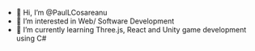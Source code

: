- 👋 Hi, I’m @PaulLCosareanu
- 👀 I’m interested in Web/ Software Development
- 🌱 I’m currently learning Three.js, React and Unity game development using C#

<!---
PaulLCosareanu/PaulLCosareanu is a ✨ special ✨ repository because its `README.md` (this file) appears on your GitHub profile.
You can click the Preview link to take a look at your changes.
--->
